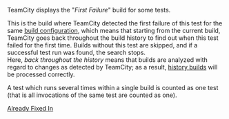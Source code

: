 [//]: # (title: First Failure)
[//]: # (auxiliary-id: First Failure)

TeamCity displays the "_First Failure_" build for some tests.

This is the build where TeamCity detected the first failure of this test for the same [build configuration](managing-builds.md), which means that starting from the current build, TeamCity goes back throughout the build history to find out when this test failed for the first time. Builds without this test are skipped, and if a successful test run was found, the search stops.   
Here, _back throughout the history_ means that builds are analyzed with regard to changes as detected by TeamCity; as a result, [history builds](history-build.md) will be processed correctly.

A test which runs several times within a single build is counted as one test (that is all invocations of the same test are counted as one).

<seealso>
        <category ref="concepts">
            <a href="already-fixed-in.md">Already Fixed In</a>
        </category>
</seealso>